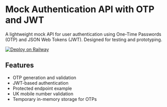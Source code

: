 # Mock Authentication API with OTP and JWT

A lightweight mock API for user authentication using One-Time Passwords (OTP) and JSON Web Tokens (JWT). Designed for testing and prototyping.

[![Deploy on Railway](https://railway.app/button.svg)](https://railway.app/new/template?template=https%3A%2F%2Fgithub.com%2Fyour-username%2Fmock-api)

## Features
- OTP generation and validation
- JWT-based authentication
- Protected endpoint example
- UK mobile number validation
- Temporary in-memory storage for OTPs
